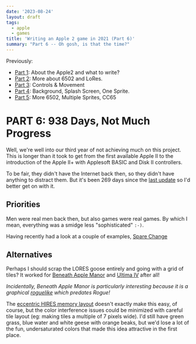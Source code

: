 ```yaml
---
date: '2023-08-24'
layout: draft
tags:
  - apple
  - games
title: 'Writing an Apple 2 game in 2021 (Part 6)'
summary: "Part 6 -- Oh gosh, is that the time?"
---
```


Previously:
* [Part 1](/art/writing-an-apple-2-game-in-2021-1/): About the Apple2 and what to write?
* [Part 2](/art/writing-an-apple-2-game-in-2021-2/): More about 6502 and LoRes.
* [Part 3](/art/writing-an-apple-2-game-in-2021-3/): Controls & Movement
* [Part 4](/art/writing-an-apple-2-game-in-2021-4/): Background, Splash Screen, One Sprite.
* [Part 5](/art/writing-an-apple-2-game-in-2021-4/): More 6502, Multiple Sprites, CC65

# PART 6: 938 Days, Not Much Progress

Well, we're well into our third year of not achieving much on this project.
This is longer than it took to get from the first available Apple II to the
introduction of the Apple II+ with Applesoft BASIC and Disk II controllers.

To be fair, they didn't have the Internet back then, so they didn't have anything
to distract them.  But it's been 269 days since the 
[last update](/art/writing-an-apple-2-game-in-2021-4/) so I'd better get on with it.

## Priorities

Men were real men back then, but also games were real games.
By which I mean, everything was a smidge less "sophisticated" `:-)`.

Having recently had a look at a couple of examples,
[Spare Change](https://archive.org/details/SpareChange4amCrack)

## Alternatives

Perhaps I should scrap the LORES goose entirely and going with a grid of tiles?
It worked for 
[Beneath Apple Manor](https://en.wikipedia.org/wiki/Beneath_Apple_Manor)
and [Ultima IV](/art/ultima-iv-reflections/) after all!

*Incidentally, Beneath Apple Manor is particularly interesting 
because it is a graphical [roguelike](https://en.wikipedia.org/wiki/Roguelike) which predates Rogue!*

The [eccentric HIRES memory layout](https://en.wikipedia.org/wiki/Apple_II_graphics#High-Resolution_%28Hi-Res%29_graphics)
doesn't exactly make this easy, of course, but the color interference issues
could be minimized with careful tile layout (eg: making tiles a multiple of 7
pixels wide).  I'd still have green grass, blue water and white geese with orange beaks, but 
we'd lose a lot of the fun, undersaturated colors that made this idea attractive
in the first place.

